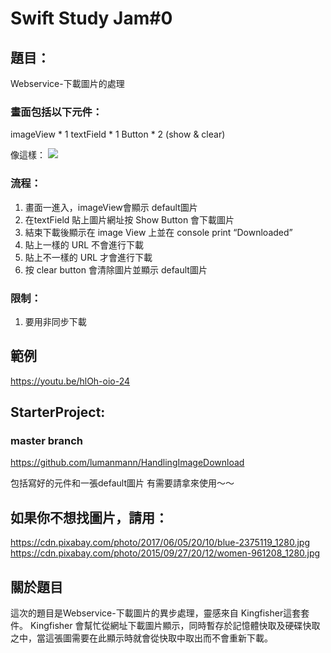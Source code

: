 # Swift Study Jam#0 


## 題目：

Webservice-下載圖片的處理

### 畫面包括以下元件：
imageView * 1
textField * 1
Button * 2 (show & clear)

像這樣：
![](https://i.imgur.com/RaG7uEM.png)



### 流程：
1. 畫面一進入，imageView會顯示 default圖片
2. 在textField 貼上圖片網址按 Show Button 會下載圖片
3. 結束下載後顯示在 image View 上並在 console print “Downloaded”
4. 貼上一樣的 URL 不會進行下載
5. 貼上不一樣的 URL 才會進行下載
6. 按 clear button 會清除圖片並顯示 default圖片

### 限制：
1.  要用非同步下載


## 範例
https://youtu.be/hlOh-oio-24



## StarterProject: 

###  master branch

https://github.com/lumanmann/HandlingImageDownload

包括寫好的元件和一張default圖片
有需要請拿來使用～～

## 如果你不想找圖片，請用：
https://cdn.pixabay.com/photo/2017/06/05/20/10/blue-2375119_1280.jpg
https://cdn.pixabay.com/photo/2015/09/27/20/12/women-961208_1280.jpg

## 關於題目
這次的題目是Webservice-下載圖片的異步處理，靈感來自 Kingfisher這套套件。
Kingfisher 會幫忙從網址下載圖片顯示，同時暫存於記憶體快取及硬碟快取之中，當這張圖需要在此顯示時就會從快取中取出而不會重新下載。



